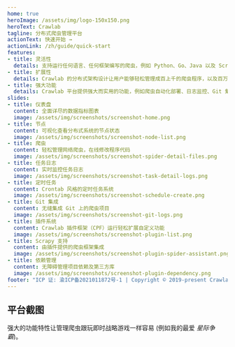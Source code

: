 ```yaml
---
home: true
heroImage: /assets/img/logo-150x150.png
heroText: Crawlab
tagline: 分布式爬虫管理平台
actionText: 快速开始 →
actionLink: /zh/guide/quick-start
features:
- title: 灵活性
  details: 支持运行任何语言、任何框架编写的爬虫，例如 Python、Go、Java 以及 Scrapy、Colly、Selenium。
- title: 扩展性
  details: Crawlab 的分布式架构设计让用户能够轻松管理成百上千的爬虫程序，以及百万级抓取任务。
- title: 强大功能
  details: Crawlab 平台提供强大而实用的功能，例如爬虫自动化部署、日志监控、Git 集成、在线文件编辑、消息通知，等等。
slides:
- title: 仪表盘
  content: 全面详尽的数据指标图表
  image: /assets/img/screenshots/screenshot-home.png
- title: 节点
  content: 可视化查看分布式系统的节点状态
  image: /assets/img/screenshots/screenshot-node-list.png
- title: 爬虫
  content: 轻松管理网络爬虫，在线修改程序代码
  image: /assets/img/screenshots/screenshot-spider-detail-files.png
- title: 任务日志
  content: 实时监控任务日志
  image: /assets/img/screenshots/screenshot-task-detail-logs.png
- title: 定时任务
  content: Crontab 风格的定时任务系统
  image: /assets/img/screenshots/screenshot-schedule-create.png
- title: Git 集成
  content: 无缝集成 Git 上的爬虫项目
  image: /assets/img/screenshots/screenshot-git-logs.png
- title: 插件系统
  content: Crawlab 插件框架（CPF）运行轻松扩展自定义功能
  image: /assets/img/screenshots/screenshot-plugin-list.png
- title: Scrapy 支持
  content: 由插件提供的爬虫框架集成
  image: /assets/img/screenshots/screenshot-plugin-spider-assistant.png
- title: 依赖管理
  content: 无障碍管理项目依赖及第三方库
  image: /assets/img/screenshots/screenshot-plugin-dependency.png
footer: "ICP 证: 渝ICP备2021011872号-1 | Copyright © 2019-present Crawlab Team"
---
```


## 平台截图

强大的功能特性让管理爬虫跟玩即时战略游戏一样容易 (例如我的最爱 *星际争霸*)。

<SlideList :slides="$page.frontmatter.slides"></SlideList>
